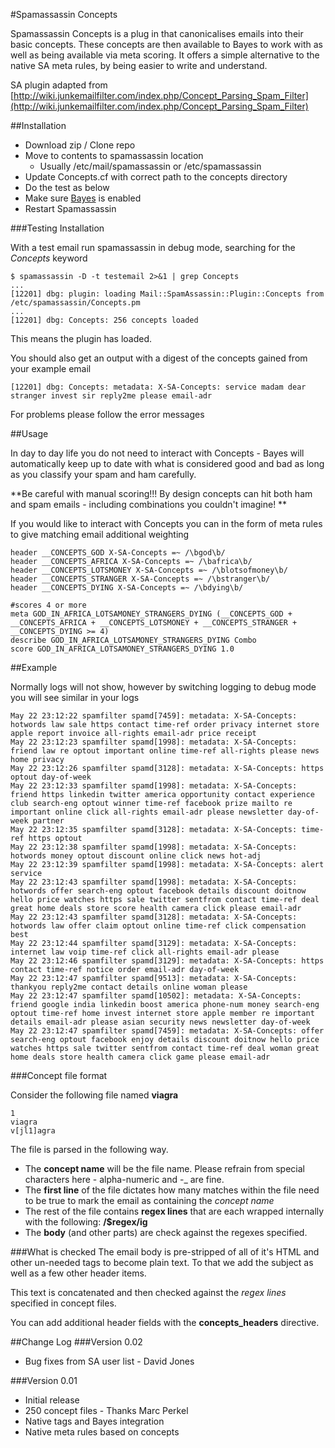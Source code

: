 #Spamassassin Concepts

Spamassassin Concepts is a plug in that canonicalises emails into their basic concepts. These concepts are then available to Bayes to work with as well as being available via meta scoring.
It offers a simple alternative to the native SA meta rules, by being easier to write and understand.

SA plugin adapted from [http://wiki.junkemailfilter.com/index.php/Concept_Parsing_Spam_Filter](http://wiki.junkemailfilter.com/index.php/Concept_Parsing_Spam_Filter)

##Installation

 - Download zip / Clone repo
 - Move to contents to spamassassin location
	 - Usually /etc/mail/spamassassin or /etc/spamassassin
 - Update Concepts.cf with correct path to the concepts directory
 - Do the test as below
 - Make sure [Bayes](https://wiki.apache.org/spamassassin/BayesFaq) is enabled
 - Restart Spamassassin

###Testing Installation

With a test email run spamassassin in debug mode, searching for the *Concepts* keyword

    $ spamassassin -D -t testemail 2>&1 | grep Concepts
    ...
    [12201] dbg: plugin: loading Mail::SpamAssassin::Plugin::Concepts from /etc/spamassassin/Concepts.pm
    ...
    [12201] dbg: Concepts: 256 concepts loaded

This means the plugin has loaded.

You should also get an output with a digest of the concepts gained from your example email

    [12201] dbg: Concepts: metadata: X-SA-Concepts: service madam dear stranger invest sir reply2me please email-adr

For problems please follow the error messages

##Usage

In day to day life you do not need to interact with Concepts - Bayes will automatically keep up to date with what is considered good and bad as long as you classify your spam and ham carefully.

**Be careful with manual scoring!!! By design concepts can hit both ham and spam emails - including combinations you couldn't imagine! **

If you would like to interact with Concepts you can in the form of meta rules to give matching email additional weighting

    header __CONCEPTS_GOD X-SA-Concepts =~ /\bgod\b/
    header __CONCEPTS_AFRICA X-SA-Concepts =~ /\bafrica\b/
    header __CONCEPTS_LOTSMONEY X-SA-Concepts =~ /\blotsofmoney\b/
    header __CONCEPTS_STRANGER X-SA-Concepts =~ /\bstranger\b/
    header __CONCEPTS_DYING X-SA-Concepts =~ /\bdying\b/
    
    #scores 4 or more
    meta GOD_IN_AFRICA_LOTSAMONEY_STRANGERS_DYING (__CONCEPTS_GOD + __CONCEPTS_AFRICA + __CONCEPTS_LOTSMONEY + __CONCEPTS_STRANGER + __CONCEPTS_DYING >= 4)
    describe GOD_IN_AFRICA_LOTSAMONEY_STRANGERS_DYING Combo
    score GOD_IN_AFRICA_LOTSAMONEY_STRANGERS_DYING 1.0 

##Example

Normally logs will not show, however by switching logging to debug mode you will see similar in your logs

    May 22 23:12:22 spamfilter spamd[7459]: metadata: X-SA-Concepts: hotwords law sale https contact time-ref order privacy internet store apple report invoice all-rights email-adr price receipt
    May 22 23:12:23 spamfilter spamd[1998]: metadata: X-SA-Concepts: friend law re optout important online time-ref all-rights please news home privacy
    May 22 23:12:26 spamfilter spamd[3128]: metadata: X-SA-Concepts: https optout day-of-week
    May 22 23:12:33 spamfilter spamd[1998]: metadata: X-SA-Concepts: friend https linkedin twitter america opportunity contact experience club search-eng optout winner time-ref facebook prize mailto re important online click all-rights email-adr please newsletter day-of-week partner
    May 22 23:12:35 spamfilter spamd[3128]: metadata: X-SA-Concepts: time-ref https optout
    May 22 23:12:38 spamfilter spamd[1998]: metadata: X-SA-Concepts: hotwords money optout discount online click news hot-adj
    May 22 23:12:39 spamfilter spamd[1998]: metadata: X-SA-Concepts: alert service
    May 22 23:12:43 spamfilter spamd[1998]: metadata: X-SA-Concepts: hotwords offer search-eng optout facebook details discount doitnow hello price watches https sale twitter sentfrom contact time-ref deal great home deals store score health camera click please email-adr
    May 22 23:12:43 spamfilter spamd[3128]: metadata: X-SA-Concepts: hotwords law offer claim optout online time-ref click compensation best
    May 22 23:12:44 spamfilter spamd[3129]: metadata: X-SA-Concepts: internet law voip time-ref click all-rights email-adr please
    May 22 23:12:46 spamfilter spamd[3129]: metadata: X-SA-Concepts: https contact time-ref notice order email-adr day-of-week
    May 22 23:12:47 spamfilter spamd[9513]: metadata: X-SA-Concepts: thankyou reply2me contact details online woman please
    May 22 23:12:47 spamfilter spamd[10502]: metadata: X-SA-Concepts: friend google india linkedin boost america phone-num money search-eng optout time-ref home invest internet store apple member re important details email-adr please asian security news newsletter day-of-week
    May 22 23:12:47 spamfilter spamd[7459]: metadata: X-SA-Concepts: offer search-eng optout facebook enjoy details discount doitnow hello price watches https sale twitter sentfrom contact time-ref deal woman great home deals store health camera click game please email-adr

###Concept file format

Consider the following file named **viagra**

    1
    viagra
    v[jl1]agra

The file is parsed in the following way.

 - The **concept name** will be the file name. Please refrain from special characters here - alpha-numeric and -_ are fine.
 - The **first line** of the file dictates how many matches within the file need to be true to mark the email as containing the *concept name*
 - The rest of the file contains **regex lines** that are each wrapped internally with the following: **/$regex/ig** 
 - The **body** (and other parts) are check against the regexes specified.

###What is checked
The email body is pre-stripped of all of it's HTML and other un-needed tags to become plain text. To that we add the subject as well as a few other header items.

This text is concatenated and then checked against the *regex lines* specified in concept files.

You can add additional header fields with the **concepts_headers** directive.

##Change Log
###Version 0.02
 - Bug fixes from SA user list - David Jones

###Version 0.01
 - Initial release
 - 250 concept files - Thanks Marc Perkel
 - Native tags and Bayes integration
 - Native meta rules based on concepts

